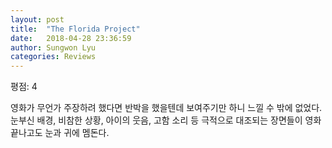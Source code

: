 ```yaml
---
layout: post
title:  "The Florida Project"
date:   2018-04-28 23:36:59
author: Sungwon Lyu
categories: Reviews
---
```


평점: 4

영화가 무언가 주장하려 했다면 반박을 했을텐데 보여주기만 하니 느낄 수 밖에 없었다. 눈부신 배경, 비참한 상황, 아이의 웃음, 고함 소리 등 극적으로 대조되는 장면들이 영화 끝나고도 눈과 귀에 멤돈다.